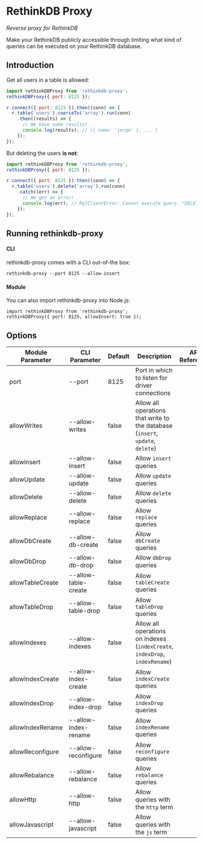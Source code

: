 # RethinkDB Proxy

*Reverse proxy for RethinkDB*

Make your RethinkDB publicly accessible through limiting what kind of queries can be executed on your RethinkDB database.

## Introduction

Get all users in a table is allowed:

```javascript
import rethinkDBProxy from 'rethinkdb-proxy';
rethinkDBProxy({ port: 8125 });

r.connect({ port: 8125 }).then((conn) => {
  r.table('users').coerceTo('array').run(conn)
    .then((results) => {
      // We have some results!
      console.log(results); // [{ name: 'jorge' }, ... ]
    });
});
```
But deleting the users **is not**:

```javascript
import rethinkDBProxy from 'rethinkdb-proxy';
rethinkDBProxy({ port: 8125 });

r.connect({ port: 8125 }).then((conn) => {
  r.table('users').delete('array').run(conn)
    .catch((err) => {
      // We get an error!
      console.log(err); // RqlClientError: Cannot execute query. "DELETE" query not allowed
    });
});
```
## Running rethinkdb-proxy

#### CLI

rethinkdb-proxy comes with a CLI out-of-the box:

```
rethinkdb-proxy --port 8125 --allow-insert
```

#### Module

You can also import rethinkdb-proxy into Node.js:

```
import rethinkDBProxy from 'rethinkdb-proxy';
rethinkDBProxy({ port: 8125, allowInsert: true });
```
## Options

| Module Parameter | CLI Parameter        | Default | Description                                                                    | API Reference |
|------------------|----------------------|---------|--------------------------------------------------------------------------------|---------------|
| port             | --port               | 8125    | Port in which to listen for driver connections                                 |               |
| allowWrites      | --allow-writes       | false   | Allow all operations that write to the database (`insert`, `update`, `delete`) |               |
| allowInsert      | --allow-insert       | false   | Allow `insert` queries                                                         |               |
| allowUpdate      | --allow-update       | false   | Allow `update` queries                                                         |               |
| allowDelete      | --allow-delete       | false   | Allow `delete` queries                                                         |               |
| allowReplace     | --allow-replace      | false   | Allow `replace` queries                                                        |               |
| allowDbCreate    | --allow-db-create    | false   | Allow `dbCreate` queries                                                       |               |
| allowDbDrop      | --allow-db-drop      | false   | Allow `dbDrop` queries                                                         |               |
| allowTableCreate | --allow-table-create | false   | Allow `tableCreate` queries                                                    |               |
| allowTableDrop   | --allow-table-drop   | false   | Allow `tableDrop` queries                                                      |               |
| allowIndexes     | --allow-indexes      | false   | Allow all operations on indexes (`indexCreate`, `indexDrop`, `indexRename`)    |               |
| allowIndexCreate | --allow-index-create | false   | Allow `indexCreate` queries                                                    |               |
| allowIndexDrop   | --allow-index-drop   | false   | Allow `indexDrop` queries                                                      |               |
| allowIndexRename | --allow-index-rename | false   | Allow `indexRename` queries                                                    |               |
| allowReconfigure | --allow-reconfigure  | false   | Allow `reconfigure` queries                                                    |               |
| allowRebalance   | --allow-rebalance    | false   | Allow `rebalance` queries                                                      |               |
| allowHttp        | --allow-http         | false   | Allow queries with the `http` term                                             |               |
| allowJavascript  | --allow-javascript   | false   | Allow queries with the `js` term                                               |               |
